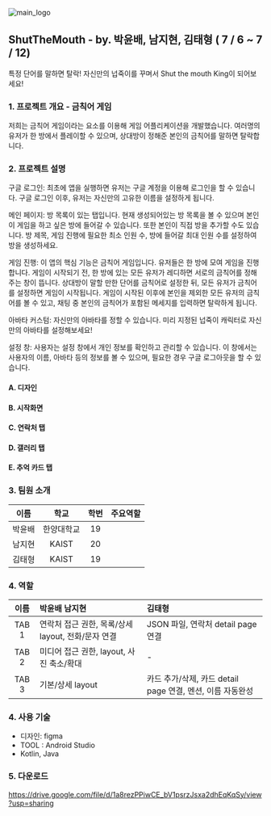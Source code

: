 ![main_logo](https://github.com/tylerkim1/ShutTheMouth/assets/61447161/c192c6bf-5150-4dc3-8bf7-5488506f69e2)

## ShutTheMouth - by. 박윤배, 남지현, 김태형 ( 7 / 6 ~ 7 / 12)

특정 단어를 말하면 탈락! 자신만의 넙죽이를 꾸며서 Shut the mouth King이 되어보세요!

### 1. 프로젝트 개요 - 금칙어 게임

저희는 금칙어 게임이라는 요소를 이용해 게임 어플리케이션을 개발했습니다. 여러명의 유저가 한 방에서 플레이할 수 있으며, 상대방이 정해준 본인의 금칙어를 말하면 탈락합니다.
 
### 2. 프로젝트 설명

구글 로그인: 최초에 앱을 실행하면 유저는 구글 계정을 이용해 로그인을 할 수 있습니다. 구글 로그인 이후, 유저는 자신만의 고유한 이름을 설정하게 됩니다.

메인 페이지: 방 목록이 있는 탭입니다. 현재 생성되어있는 방 목록을 볼 수 있으며 본인이 게임을 하고 싶은 방에 들어갈 수 있습니다. 또한 본인이 직접 방을 추가할 수도 있습니다. 방 제목, 게임 진행에 필요한 최소 인원 수, 방에 들어갈 최대 인원 수를 설정하여 방을 생성하세요.

게임 진행: 이 앱의 핵심 기능은 금칙어 게임입니다. 유저들은 한 방에 모여 게임을 진행합니다. 게임이 시작되기 전, 한 방에 있는 모든 유저가 레디하면 서로의 금칙어를 정해주는 창이 뜹니다.
상대방이 말할 만한 단어를 금칙어로 설정한 뒤, 모든 유저가 금칙어를 설정하면 게임이 시작됩니다. 게임이 시작된 이후에 본인을 제외한 모든 유저의 금칙어를 볼 수 있고, 채팅 중 본인의 금칙어가 포함된 메세지를 입력하면 탈락하게 됩니다.

아바타 커스텀: 자신만의 아바타를 정할 수 있습니다. 미리 지정된 넙죽이 캐릭터로 자신만의 아바타를 설정해보세요!

설정 창: 사용자는 설정 창에서 개인 정보를 확인하고 관리할 수 있습니다. 이 창에서는 사용자의 이름, 아바타 등의 정보를 볼 수 있으며, 필요한 경우 구글 로그아웃을 할 수 있습니다.


#### A. 디자인

#### B. 시작화면

#### C. 연락처 탭

#### D. 갤러리 탭

#### E. 추억 카드 탭

### 3. 팀원 소개

|이름|학교|학번|주요역할|
|:------:|:-----:|:-----:|:-----:|
|박윤배|한양대학교|19||
|남지현|KAIST|20||
|김태형|KAIST|19||

### 4. 역할
|이름|박윤배 남지현|김태형|
|:------:|:-----|:-----|
|TAB 1| 연락처 접근 권한, 목록/상세 layout, 전화/문자 연결| JSON 파일, 연락처 detail page 연결 |
|TAB 2| 미디어 접근 권한, layout, 사진 축소/확대 | - |
|TAB 3| 기본/상세 layout | 카드 추가/삭제, 카드 detail page 연결, 멘션, 이름 자동완성 |



### 4. 사용 기술
- 디자인: figma
- TOOL : Android Studio
- Kotlin, Java
  

### 5. 다운로드
https://drive.google.com/file/d/1a8rezPPiwCE_bV1psrzJsxa2dhEqKqSy/view?usp=sharing
